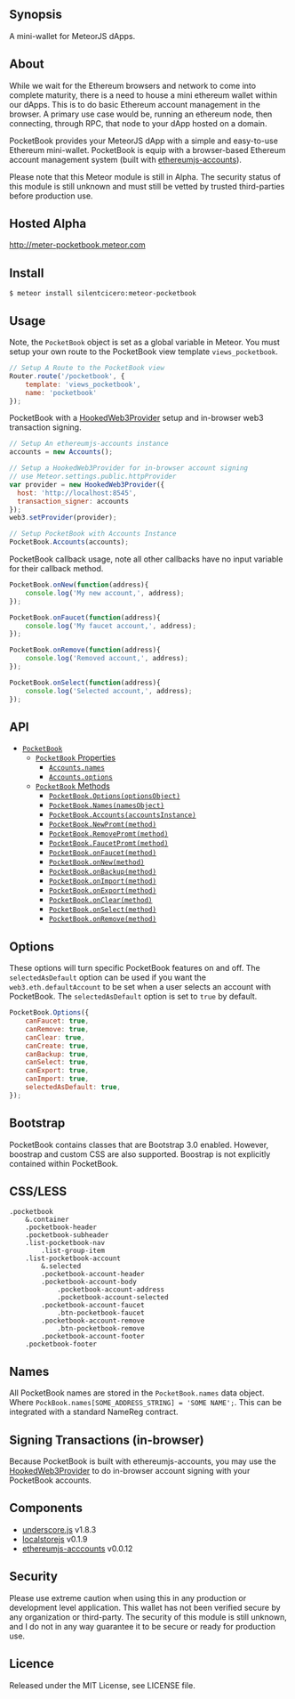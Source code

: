## Synopsis

A mini-wallet for MeteorJS dApps.

## About

While we wait for the Ethereum browsers and network to come into complete maturity, there is a need to house a mini ethereum wallet within our dApps. This is to do basic Ethereum account management in the browser. A primary use case would be, running an ethereum node, then connecting, through RPC, that node to your dApp hosted on a domain.

PocketBook provides your MeteorJS dApp with a simple and easy-to-use  Ethereum mini-wallet. PocketBook is equip with a browser-based Ethereum account management system (built with <a href="http://github.com/silentcicero/ethereumjs-accounts">ethereumjs-accounts</a>).

Please note that this Meteor module is still in Alpha. The security status of this module is still unknown and must still be vetted by trusted third-parties before production use.

## Hosted Alpha

<a href="http://meter-pocketbook.meteor.com">http://meter-pocketbook.meteor.com</a>

## Install

    $ meteor install silentcicero:meteor-pocketbook
    
## Usage

Note, the `PocketBook` object is set as a global variable in Meteor. You must setup your own route to the PocketBook view template `views_pocketbook`.

```javascript
// Setup A Route to the PocketBook view
Router.route('/pocketbook', {
    template: 'views_pocketbook',
    name: 'pocketbook'
});
```

PocketBook with a <a href="https://github.com/ConsenSys/hooked-web3-provider">HookedWeb3Provider</a> setup and in-browser web3 transaction signing.

```javascript
// Setup An ethereumjs-accounts instance
accounts = new Accounts();

// Setup a HookedWeb3Provider for in-browser account signing
// use Meteor.settings.public.httpProvider
var provider = new HookedWeb3Provider({
  host: 'http://localhost:8545',
  transaction_signer: accounts
});
web3.setProvider(provider);

// Setup PocketBook with Accounts Instance
PocketBook.Accounts(accounts);
```

PocketBook callback usage, note all other callbacks have no input variable for their callback method.

```javascript
PocketBook.onNew(function(address){
    console.log('My new account,', address); 
});

PocketBook.onFaucet(function(address){
    console.log('My faucet account,', address); 
});

PocketBook.onRemove(function(address){
    console.log('Removed account,', address); 
});

PocketBook.onSelect(function(address){
    console.log('Selected account,', address); 
});
```


## API

- [`PocketBook`](#pocketbook)
    - [`PocketBook` Properties](#pocketbook-properties)
        - [`Accounts.names`](#pocketbook-names)
        - [`Accounts.options`](#pocketbook-options)
    - [`PocketBook` Methods](#pocketbook-methods)
        - [`PocketBook.Options(optionsObject)`](#method-Options) 
        - [`PocketBook.Names(namesObject)`](#method-Names) 
        - [`PocketBook.Accounts(accountsInstance)`](#method-Accounts) 
        - [`PocketBook.NewPromt(method)`](#method-NewPromt)
        - [`PocketBook.RemovePromt(method)`](#method-NewPromt)
        - [`PocketBook.FaucetPromt(method)`](#method-NewPromt)
        - [`PocketBook.onFaucet(method)`](#method-onFaucet) 
        - [`PocketBook.onNew(method)`](#method-onNew) 
        - [`PocketBook.onBackup(method)`](#method-onBackup) 
        - [`PocketBook.onImport(method)`](#method-onImport) 
        - [`PocketBook.onExport(method)`](#method-onExport) 
        - [`PocketBook.onClear(method)`](#method-onClear) 
        - [`PocketBook.onSelect(method)`](#method-onSelect) 
        - [`PocketBook.onRemove(method)`](#method-onRemove)

## Options

These options will turn specific PocketBook features on and off. The `selectedAsDefault` option can be used if you want the `web3.eth.defaultAccount` to be set when a user selects an account with PocketBook. The `selectedAsDefault` option is set to `true` by default.

```javascript
PocketBook.Options({
    canFaucet: true,
    canRemove: true,
    canClear: true,
    canCreate: true,
    canBackup: true,
    canSelect: true,
    canExport: true,
    canImport: true,
    selectedAsDefault: true,
});
```
        
## Bootstrap

PocketBook contains classes that are Bootstrap 3.0 enabled. However, boostrap and custom CSS are also supported. Boostrap is not explicitly contained within PocketBook.

## CSS/LESS

```
.pocketbook
    &.container
    .pocketbook-header
    .pocketbook-subheader
    .list-pocketbook-nav
        .list-group-item
    .list-pocketbook-account
        &.selected
        .pocketbook-account-header
        .pocketbook-account-body
            .pocketbook-account-address
            .pocketbook-account-selected
        .pocketbook-account-faucet
            .btn-pocketbook-faucet
        .pocketbook-account-remove
            .btn-pocketbook-remove
        .pocketbook-account-footer
    .pocketbook-footer
```

## Names

All PocketBook names are stored in the `PocketBook.names` data object. Where `PockBook.names[SOME_ADDRESS_STRING] = 'SOME NAME';`. This can be integrated with a standard NameReg contract.

## Signing Transactions (in-browser)

Because PocketBook is built with ethereumjs-accounts, you may use the <a href="https://github.com/ConsenSys/hooked-web3-provider">HookedWeb3Provider</a> to do in-browser account signing with your PocketBook accounts.
        
## Components

* [underscore.js](http://underscorejs.org) v1.8.3
* [localstorejs](https://github.com/SilentCicero/LocalStore)  v0.1.9
* [ethereumjs-acccounts](https://github.com/silentcicero/ethereumjs-accounts) v0.0.12

## Security

Please use extreme caution when using this in any production or development level application. This wallet has not been verified secure by any organization or third-party. The security of this module is still unknown, and I do not in any way guarantee it to be secure or ready for production use.

## Licence

Released under the MIT License, see LICENSE file.